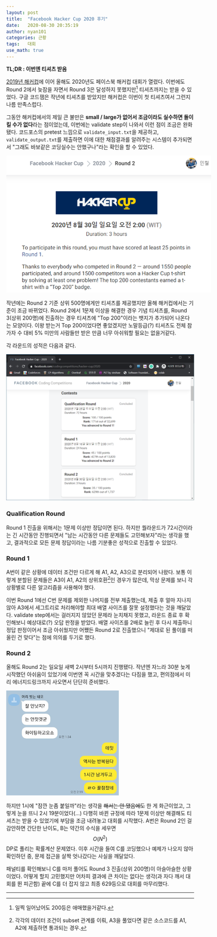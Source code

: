```yaml
---
layout: post
title:  "Facebook Hacker Cup 2020 후기"
date:   2020-08-30 20:35:19
author: nyan101
categories: 근황
tags:	대회
use_math: true
---
```




**TL;DR : 이번엔 티셔츠 받음**



[2019년 해커컵](https://nyan101.github.io/blog/facebook-hackercup-2019-review)에 이어 올해도 2020년도 페이스북 해커컵 대회가 열렸다. 이번에도 Round 2에서 늦잠을 자면서 Round 3은 달성하지 못했지만[^1] 티셔츠까지는 받을 수 있었다. 구글 코드잼은 작년에 티셔츠를 받았지만 해커컵은 이번이 첫 티셔츠여서 그런지 나름 만족스럽다.

[^1]: 일찍 일어났어도 200등은 애매했을거같다.

그동안 해커컵에서의 제일 큰 불만은 **small / large가 없어서 조금이라도 실수하면 돌이킬 수가 없다**라는 점이었는데, 이번에는 validate step이 나와서 이런 점이 조금은 완화됐다. 코드포스의 pretest 느낌으로 `validate_input.txt`을 제공하고, `validate_output.txt`를 제출하면 이에 대한 채점결과를 알려주는 시스템이 추가되면서 "그래도 바보같은 코딩실수는 안했구나"라는 확인을 할 수 있었다.

<img src="/assets/images/2020/08/hackercup-tshirt.png" style="max-width:550px">

작년에는 Round 2 기준 상위 500명에게만 티셔츠를 제공했지만 올해 해커컵에서는 기준이 조금 바뀌었다. Round 2에서 1문제 이상을 해결한 경우 기념 티셔츠를,  Round 3(상위 200명)에 진출하는 경우 티셔츠에 "Top 200"이라는 뱃지가 추가되어 나온다는 모양이다. 이왕 받는거 Top 200이었다면 좋았겠지만 노말등급(?) 티셔츠도 전체 참가자 수 대비 5% 미만의 사람들만 받은 만큼 너무 아쉬워할 필요는 없을거같다.

각 라운드의 성적은 다음과 같다.

<img src="/assets/images/2020/08/hackercup-scoreboard.png">

### Qualification Round

Round 1 진출을 위해서는 1문제 이상만 정답이면 된다. 하지만 퀄라운드가 72시간이라는 긴 시간동안 진행되면서 "남는 시간동안 다른 문제들도 고민해보자"라는 생각을 했고, 결과적으로 모든 문제 정답이라는 나름 기분좋은 성적으로 진출할 수 있었다.

### Round 1

A번이 같은 상황에 데이터 조건만 다르게 해 A1, A2, A3으로 분리되어 나왔다. 보통 이렇게 분할된 문제들은 A3이 A1, A2의 상위호환[^2]인 경우가 많은데, 막상 문제를 보니 각 상황별로 다른 알고리즘을 사용해야 했다.

이번 Round 1에선 C번 문제를 제외한 나머지를 전부 제출했는데, 제출 후 얼마 지나지 않아 A3에서 세그트리로 처리해야할 최대 배열 사이즈를 잘못 설정했다는 것을 깨달았다. validate step에서는 걸러지지 않았던 문제라 눈치채지 못했고, 라운드 종료 후 확인해보니 예상대로(?) 오답 판정을 받았다. 배열 사이즈를 2배로 늘린 후 다시 제출하니 정답 판정이어서 조금 아쉬웠지만 어쨌든 Round 2로 진출했으니 "제대로 된 풀이를 떠올린 건 맞다"는 점에 의의를 두기로 했다.

[^2]: 각각의 데이터 조건이 subset 관계를 이뤄, A3을 풀었다면 같은 소스코드를 A1, A2에 제출하면 통과되는 경우.

### Round 2

올해도 Round 2는 일요일 새벽 2시부터 5시까지 진행됐다. 작년엔 자느라 30분 늦게 시작했던 아쉬움이 있었기에 이번엔 꼭 시간을 맞추겠다는 다짐을 했고, 편의점에서 미리 에너지드링크까지 사오면서 단단히 준비했다.

<img src="/assets/images/2020/08/hackercup-kakaotalk.jpg" style="width:60%">

하지만 1시에 "잠깐 눈좀 붙일까"라는 생각을 ~~해서는 안 됐음에도~~ 한 게 화근이었고, 그렇게 눈을 뜨니 2시 19분이었다(...) 다행히 바뀐 규정에 따라 1문제 이상만 해결해도 티셔츠는 받을 수 있었기에 부담을 조금 내려놓고 대회를 시작했다. A번은 Round 2인 걸 감안하면 간단한 난이도, B는 약간의 수식을 세우면 $$O(N^2)$$ DP로 풀리는 확률계산 문제였다. 이후 시간을 들여 C를 코딩했으나 예제가 나오지 않아 확인하던 중, 문제 접근을 살짝 엇나갔다는 사실을 깨달았다.

패널티를 확인해보니 C를 마저 풀어도 Round 3 진출(상위 200명)이 아슬아슬한 상황이었다. 어떻게 할지 고민했지만 어차피 결과에 큰 차이는 없다는 생각(과 자다 깨서 대회를 뛴 피곤함) 끝에 C를 더 잡지 않고 최종 629등으로 대회를 마무리했다.

---